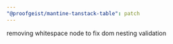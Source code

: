 ```yaml
---
"@proofgeist/mantine-tanstack-table": patch
---
```


removing whitespace node to fix dom nesting validation
